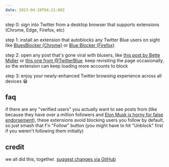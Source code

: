 ```yaml
---
date: 2023-04-20T04:21:09Z
---
```

step 0: sign into Twitter from a desktop browser that supports extensions (Chrome, Edge, Firefox, etc)

step 1: install an extension that autoblocks any Twitter Blue users on sight like [BluesBlocker (Chrome)](https://chrome.google.com/webstore/detail/bluesblocker/dbcfmkldigmecjpjeojbcfbjidmcngfe) or [Blue Blocker (Firefox)](https://addons.mozilla.org/en-US/firefox/addon/blue-blocker/)

step 2: open any post that's gone viral with blusers, like [this post by Bette Midler](https://twitter.com/BetteMidler/status/1649218711348473856) or [this one from @TwitterBlue](https://twitter.com/TwitterBlue/status/1638988196380827651). keep revisiting the page occasionally, so the extension can keep loading more accounts to block

step 3: enjoy your newly-enhanced Twitter browsing experience across all devices 😁

## faq

if there are any "verified users" you actually want to see posts from (like because they have over a million followers and [Elon Musk is horny for false endorsement](https://twitter.com/dril/status/1649919372700565504)), these extensions avoid blocking users you follow by default, so just smash that f'n "Follow" button (you might have to hit "Unblock" first if you weren't following them initially)

## credit

we all did this, together. [suggest changes via GitHub](https://github.com/jeocool/Let-That-Sink-Out)
